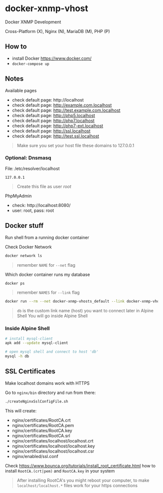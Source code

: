 docker-xnmp-vhost
=================

Docker XNMP Development

Cross-Platform (X), Nginx (N), MariaDB (M), PHP (P)

## How to

- install Docker https://www.docker.com/
- `docker-compose up`

## Notes

Available pages

- check default page: http://localhost
- check default page: http://example.com.localhost
- check default page: http://test.example.com.localhost
- check default page: http://php5.localhost
- check default page: http://php7.localhost
- check default page: http://php7-ext.localhost
- check default page: http://ssl.localhost
- check default page: http://test.ssl.localhost

> Make sure you set your host file these domains to 127.0.0.1

### Optional: Dnsmasq


File: /etc/resolver/localhost

```
127.0.0.1
```

> Create this file as user _root_


PhpMyAdmin

- check: http://localhost:8080/
- user: root, pass: root

## Docker stuff

Run shell from a running docker container


Check Docker Network

```bash
docker network ls
```

> remember `NAME` for `--net` flag

Which docker container runs my database

```bash
docker ps
```

> remember `NAMES` for `--link` flag

```bash
docker run --rm --net docker-xnmp-vhosts_default --link docker-xnmp-vhosts_db_1:db -it alpine:latest /bin/sh
```

> `db` is the custom link name (host) you want to connect later in Alpine Shell
> You will go inside Alpine Shell

### Inside Alpine Shell

```bash
# install mysql-client
apk add --update mysql-client

# open mysql shell and connect to host 'db'
mysql -h db  
```


## SSL Certificates

Make localhost domains work with HTTPS

Go to `nginx/bin` directory and run from there:

```bash
./createNginxSslConfigFile.sh
```

This will create:

- nginx/certificates/RootCA.crt
- nginx/certificates/RootCA.pem
- nginx/certificates/RootCA.key
- nginx/certificates/RootCA.srl
- nginx/certificates/localhost/localhost.crt
- nginx/certificates/localhost/localhost.key
- nginx/certificates/localhost/localhost.csr
- nginx/enabled/ssl.conf


Check https://www.bounca.org/tutorials/install_root_certificate.html
how to install `RootCA.(crt|pem)` and `RootCA.key` in your system


> After installing RootCA's you might reboot your computer, to make `localhost/localhost.*` files work for your https connections
